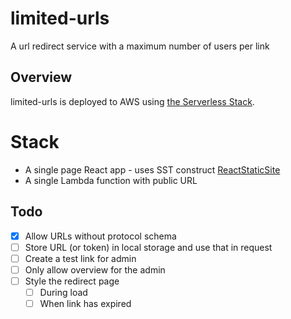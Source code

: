 # limited-urls
A url redirect service with a maximum number of users per link

## Overview

limited-urls is deployed to AWS using [the Serverless Stack](sst.dev).

# Stack
- A single page React app - uses SST construct [ReactStaticSite](https://docs.sst.dev/constructs/ReactStaticSite)
- A single Lambda function with public URL 


## Todo
* [x] Allow URLs without protocol schema
* [ ] Store URL (or token) in local storage and use that in request
* [ ] Create a test link for admin
* [ ] Only allow overview for the admin
* [ ] Style the redirect page
  * [ ] During load
  * [ ] When link has expired
